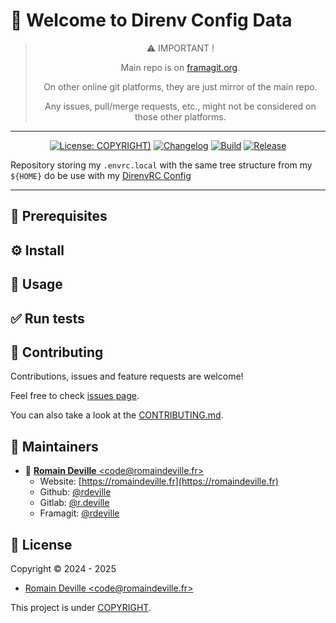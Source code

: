 <!-- BEGIN DOTGIT-SYNC BLOCK MANAGED -->
<!-- markdownlint-disable -->
# 👋 Welcome to Direnv Config Data

<center>

> ⚠️ IMPORTANT !
>
> Main repo is on [framagit.org](https://framagit.org/rdeville-private/dotfiles/direnv-data).
>
> On other online git platforms, they are just mirror of the main repo.
>
> Any issues, pull/merge requests, etc., might not be considered on those other
> platforms.

</center>

---

<center>

[![License: COPYRIGHT)][license_badge]][license_url]
[![Changelog][changelog_badge]][changelog_badge_url]
[![Build][build_badge]][build_badge_url]
[![Release][release_badge]][release_badge_url]

</center>

[build_badge]: https://framagit.org/rdeville-private/dotfiles/direnv-data/badges/main/pipeline.svg
[build_badge_url]: https://framagit.org/rdeville-private/dotfiles/direnv-data/-/commits/main
[release_badge]: https://framagit.org/rdeville-private/dotfiles/direnv-data/-/badges/release.svg
[release_badge_url]: https://framagit.org/rdeville-private/dotfiles/direnv-data/-/releases/
[license_badge]: https://img.shields.io/badge/License-COPYRIGHT-blue
[license_url]: https://framagit.org/rdeville-private/dotfiles/direnv-data/blob/main/LICENSE
[changelog_badge]: https://img.shields.io/badge/Changelog-Python%20Semantic%20Release-yellow
[changelog_badge_url]: https://github.com/python-semantic-release/python-semantic-release

Repository storing my `.envrc.local` with the same tree structure from my
`${HOME}` do be use with my [DirenvRC
Config](https://framagit.org/rdeville-public/dotfiles/direnv)

---
<!-- BEGIN DOTGIT-SYNC BLOCK EXCLUDED CUSTOM_README -->
<!-- YOU CAN REPLACE THIS COMMENT AND PUT CUSTOM CONTENT HERE -->
<!-- YOUR CUSTOM CONTENT WILL NOT BE OVERRIDDEN -->
## 📌 Prerequisites

## ⚙️ Install

## 🚀 Usage

## ✅ Run tests

<!-- END DOTGIT-SYNC BLOCK EXCLUDED CUSTOM_README -->
## 🤝 Contributing

Contributions, issues and feature requests are welcome!

Feel free to check [issues page][issues_pages].

You can also take a look at the [CONTRIBUTING.md][contributing].

[issues_pages]: https://framagit.org/rdeville-private/dotfiles/direnv-data/-/issues
[contributing]: https://framagit.org/rdeville-private/dotfiles/direnv-data/blob/main/CONTRIBUTING.md

## 👤 Maintainers

* 📧 [**Romain Deville** \<code@romaindeville.fr\>](mailto:code@romaindeville.fr)
  * Website: [https://romaindeville.fr](https://romaindeville.fr)
  * Github: [@rdeville](https://github.com/rdeville)
  * Gitlab: [@r.deville](https://gitlab.com/r.deville)
  * Framagit: [@rdeville](https://framagit.org/rdeville)

## 📝 License

Copyright © 2024 - 2025
 * [Romain Deville \<code@romaindeville.fr\>](code@romaindeville.fr)

This project is under [COPYRIGHT][main_license].


[main_license]: https://framagit.org/rdeville-private/dotfiles/direnv-data/blob/main/LICENSE

<!-- END DOTGIT-SYNC BLOCK MANAGED -->
